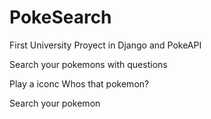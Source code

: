 # PokeSearch
First University Proyect in Django and PokeAPI

Search your pokemons with questions

Play a iconc Whos that pokemon?

Search your pokemon 
